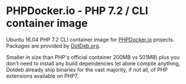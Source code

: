PHPDocker.io - PHP 7.2 / CLI container image
=============================================

Ubuntu 16.04 PHP 7.2 CLI container image for [PHPDocker.io](http://phpdocker.io) projects. Packages are provided by [DotDeb.org](https://dotdeb.org).

Smaller in size than PHP's official container 200MB vs 501MB) plus you don't need to install any build dependencies let alone compile anything, Dotdeb already ship binaries for the vast majority, if not all, of PHP extensions available on PHP7.
